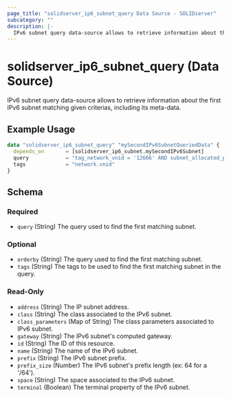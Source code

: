 ```yaml
---
page_title: "solidserver_ip6_subnet_query Data Source - SOLIDserver"
subcategory: ""
description: |-
  IPv6 subnet query data-source allows to retrieve information about the first IPv6 subnet matching given criterias, including its meta-data.
---
```


# solidserver_ip6_subnet_query (Data Source)

IPv6 subnet query data-source allows to retrieve information about the first IPv6 subnet matching given criterias, including its meta-data.

## Example Usage

```terraform
data "solidserver_ip6_subnet_query" "mySecondIPv6SubnetQueriedData" {
  depends_on       = [solidserver_ip6_subnet.mySecondIPv6Subnet]
  query            = "tag_network_vnid = '12666' AND subnet_allocated_percent < '90.0'"
  tags             = "network.vnid"
}
```
<!-- schema generated by tfplugindocs -->
## Schema

### Required

- `query` (String) The query used to find the first matching subnet.

### Optional

- `orderby` (String) The query used to find the first matching subnet.
- `tags` (String) The tags to be used to find the first matching subnet in the query.

### Read-Only

- `address` (String) The IP subnet address.
- `class` (String) The class associated to the IPv6 subnet.
- `class_parameters` (Map of String) The class parameters associated to IPv6 subnet.
- `gateway` (String) The  IPv6 subnet's computed gateway.
- `id` (String) The ID of this resource.
- `name` (String) The name of the IPv6 subnet.
- `prefix` (String) The IPv6 subnet prefix.
- `prefix_size` (Number) The IPv6 subnet's prefix length (ex: 64 for a '/64').
- `space` (String) The space associated to the IPv6 subnet.
- `terminal` (Boolean) The terminal property of the IPv6 subnet.

